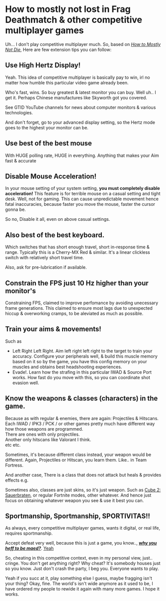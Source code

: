 # How to mostly not lost in Frag Deathmatch & other competitive multiplayer games

Uh... I don't play competitive multiplayer much. So, based on [*How to Mostly Not Die*](/docs/Tutorial/HowToMostlyNotDie.md), 
Here are few extension tips you can follow:

## Use High Hertz Display!

Yeah. This idea of competitive multiplayer is basically pay to win, irl no matter how humble this particular video game already been.

Who's fast, wins. So buy greatest & latest monitor you can buy. Well uh.. I get it. Perhaps Chinese manufactures like Skyworth got you covered.

See GTID YouTube channels for news about computer monitors & various technologies.

And don't forget, go to your advanced display setting, so the Hertz mode goes to the highest your monitor can be.

## Use best of the best mouse

With HUGE polling rate, HUGE in everything. Anything that makes your Aim fast & accurate

## Disable Mouse Acceleration!

In your mouse setting of your system setting, **you must completely disable acceleration!** This feature is for terrible mouse on a casual setting and tight desk. Well, not for gaming. This can cause unpredictable movement hence fatal inaccuracies, because faster you move the mouse, faster the cursor gonna be.

So no, Disable it all, even on above casual settings.

## Also best of the best keyboard.

Which switches that has short enough travel, short in-response time & range. Typically this is a Cherry-MX Red & similar. It's a linear clickless switch with relatively short travel time.

Also, ask for pre-lubrication if available.

## Constrain the FPS just 10 Hz higher than your monitor's

Constraining FPS, claimed to improve perfomance by avoiding unecessary frame generations. This claimed to ensure most lags due to unexpected hiccup & overworking cramps, to be aleviated as much as possible.

## Train your aims & movements!

Such as

- Left Right Left Right. Aim left right left right to the target to train your accuracy. Configure your peripherals well, & build this muscle memory based on it so by the game, you have this config memory on your muscles and obtains best headshooting experiences. 
- Evade!. Learn how the strafing in this particular IWAD & Source Port works. How fast do you move with this, so you can coordinate shot evasion well.

## Know the weapons & classes (characters) in the game.

Because as with regular & enemies, there are again: Projectiles & Hitscans. Each IWAD / IPK3 / PCK / or other games pretty much have different way how those weapons are programmed.  
There are ones with only projectiles.  
Another only hitscans like Valorant I think.  
etc etc.

Sometimes, it's because different class instead, your weapon would be different. Again, Projectiles or Hitscan, you learn them. Like.. in Team Fortress.

And another case, There is a class that does not attack but heals & provides effects e.g.

Sometimes also, classes are just skins, so it's just weapon. Such as [Cube 2: Sauerbraten](http://sauerbraten.org/), or regular Fortnite modes, other whatever. And hence just focus on obtaining whatever weapon you see & use it best you can.

## Sportmanship, Sportmanship, SPORTIVITAS!!

As always, every competitive multiplayer games, wants it digital, or real life, requires sportmanship.

Accept defeat very well, because this is just a game, you know.., [***why you heff to be maed?***](https://youtu.be/xzpndHtdl9A). [Yeah](https://youtu.be/-Ns14hRqwY8)

So, cheating in this competitive context, even in my personal view, just.. cringe. You don't get anything right? Why cheat? It's somebody houses just so you know. Just don't crash the party, I beg you. Everyone wants to play.

Yeah if you succ at it, play something else I guess, maybe fragging isn't your thing? Okay, fine. The world's isn't wide anymore as it used to be, I have ordered my people to rewide it again with many more games. I hope it works.